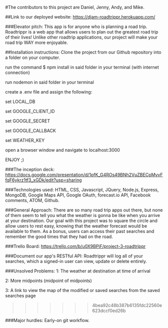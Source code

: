 #The contributors to this project are Daniel, Jenny, Andy, and Mike.

##Link to our deployed website:
https://djam-roadtrippr.herokuapp.com/

###Elevator pitch:
This app is for anyone who is planning a road trip. Roadtrippr is a web app that allows users to plan out the greatest road trip of their lives! Unlike other roadtrip applications, our project will make your road trip WAY more enjoyable.

##Installation instructions:
Clone the project from our Github repository into a folder on your computer.

run the command $ npm install in said folder in your terminal (with internet connection)

run nodemon in said folder in your terminal

create a .env file and assign the following:

set LOCAL_DB

set GOOGLE_CLIENT_ID

set GOOGLE_SECRET

set GOOGLE_CALLBACK

set WEATHER_KEY

open a browser window and navigate to localhost:3000

ENJOY ;)

###The inception deck:
https://docs.google.com/presentation/d/1pfK_G4ROs49BNh2VuZBECpMvvFfqF6ykrz1tf3_xGDk/edit?usp=sharing

###Technologies used:
HTML, CSS, Javascript, JQuery, Node.js, Express, MongoDB, Google Maps API, Google OAuth, forecast.io API, Facebook comments, ATOM, Github.

###General Approach:
There are so many road trip apps out there, but none of them seem to tell you what the weather is gonna be like when you arrive at your destination. Our goal with this project was to square the circle and allow users to rest easy, knowing that the weather forecast would be available to them. As a bonus, users can access their past searches and remember the good times that they had on the road.

###Trello Board:
https://trello.com/b/u0X9BPiF/project-3-roadtrippr


###Document our app's RESTful API:
Roadtrippr will log all of your searches, which a signed-in user can view, update or delete entirely.

###Unsolved Problems:
1: The weather at destination at time of arrival

2: More midpoints (midpoint of midpoints)

3: A link to view the map of the modified or saved searches from the saved searches page
>>>>>>> 4bea92c48b387b6135fdc22560e623dccf0ed26b

###Major hurdles:
Early-on git workflow.

